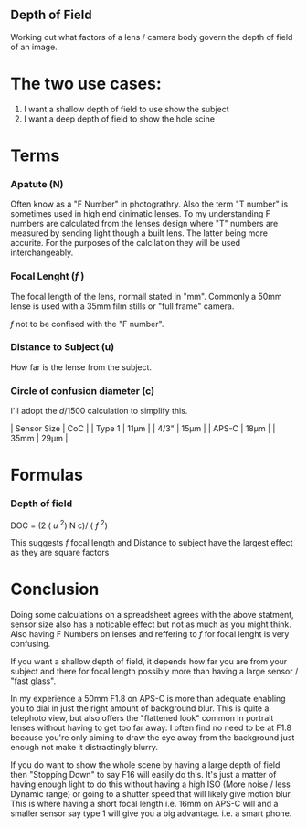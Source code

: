 Depth of Field
---

Working out what factors of a lens / camera body govern the depth of field of an image.

# The two use cases: 

1. I want a shallow depth of field to use show the subject
2. I want a deep depth of field to show the hole scine

# Terms

### Apatute (N)
Often know as a "F Number" in photograthry. Also the term "T number" is sometimes used in high end cinimatic lenses. To my understanding F numbers are calculated from the lenses design where "T" numbers are measured by sending light though a built lens. The latter being more accurite. For the purposes of the calcilation they will be used interchangeably.

### Focal Lenght (_f_ )
The focal length of the lens, normall stated in "mm". Commonly a 50mm lense is used with a 35mm film stills or "full frame" camera.

_f_ not to be confised with the "F number".

### Distance to Subject (u)
How far is the lense from the subject. 

### Circle of confusion diameter (c)

I'll adopt the _d_/1500 calculation to simplify this.

| Sensor Size | CoC |
| Type 1 | 11μm |
| 4/3" | 15μm |
| APS-C | 18μm |
| 35mm | 29μm |

# Formulas

### Depth of field

DOC = (2 ( _u_  <sup>2</sup>) N c)/ ( _f_ <sup>2</sup>)

This suggests _f_ focal length and Distance to subject have the largest effect as they are square factors

# Conclusion
Doing some calculations on a spreadsheet agrees with the above statment, sensor size also has a noticable effect but not as much as you might think. Also having F Numbers on lenses and reffering to _f_ for focal lenght is very confusing.

If you want a shallow depth of field, it depends how far you are from your subject and there for focal length possibly more than having a large sensor / "fast glass". 

In my experience a 50mm F1.8 on APS-C is more than adequate enabling you to dial in just the right amount of background blur. This is quite a telephoto view, but also offers the "flattened look" common in portrait lenses without having to get too far away. I often find no need to be at F1.8 because you're only aiming to draw the eye away from the background just enough not make it distractingly blurry.

If you do want to show the whole scene by having a large depth of field then "Stopping Down" to say F16 will easily do this. It's just a matter of having enough light to do this without having a high ISO (More noise / less Dynamic range) or going to a shutter speed that will likely give motion blur. This is where having a short focal length i.e. 16mm on APS-C will and a smaller sensor say type 1 will give you a big advantage. i.e. a smart phone.
